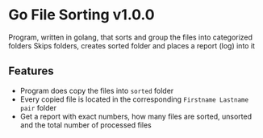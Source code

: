 # Go File Sorting v1.0.0
Program, written in golang, that sorts and group the files into categorized folders
Skips folders, creates sorted folder and places a report (log) into it
## Features
  - Program does copy the files into `sorted` folder
  - Every copied file is located in the corresponding `Firstname Lastname pair` folder
  - Get a report with exact numbers, how many files are sorted, unsorted and the total number of processed files
